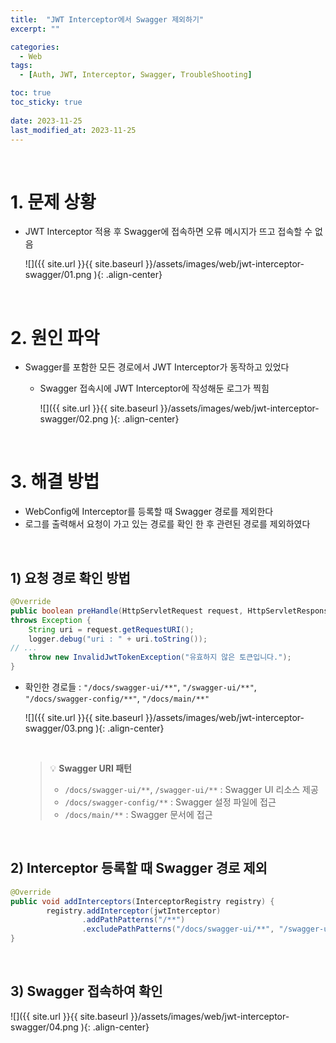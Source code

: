 ```yaml
---
title:  "JWT Interceptor에서 Swagger 제외하기"
excerpt: ""

categories:
  - Web
tags:
  - [Auth, JWT, Interceptor, Swagger, TroubleShooting]

toc: true
toc_sticky: true
 
date: 2023-11-25
last_modified_at: 2023-11-25
---
```


<br>

# **1. 문제 상황**

- JWT Interceptor 적용 후 Swagger에 접속하면 오류 메시지가 뜨고 접속할 수 없음
    
    ![]({{ site.url }}{{ site.baseurl }}/assets/images/web/jwt-interceptor-swagger/01.png ){: .align-center}
    
<br>

# **2. 원인 파악**

- Swagger를 포함한 모든 경로에서 JWT Interceptor가 동작하고 있었다
    - Swagger 접속시에 JWT Interceptor에 작성해둔 로그가 찍힘
        
        ![]({{ site.url }}{{ site.baseurl }}/assets/images/web/jwt-interceptor-swagger/02.png ){: .align-center}
        
<br>

# **3. 해결 방법**

- WebConfig에 Interceptor를 등록할 때 Swagger 경로를 제외한다
- 로그를 출력해서 요청이 가고 있는 경로를 확인 한 후 관련된 경로를 제외하였다

<br>

## **1) 요청 경로 확인 방법**

```java
@Override
public boolean preHandle(HttpServletRequest request, HttpServletResponse reponse, Object handler) 
throws Exception {
    String uri = request.getRequestURI();
    logger.debug("uri : " + uri.toString());
// ...
    throw new InvalidJwtTokenException("유효하지 않은 토큰입니다.");
}
```

- 확인한 경로들 : `"/docs/swagger-ui/**"`, `"/swagger-ui/**"`, `"/docs/swagger-config/**"`, `"/docs/main/**"`
    
    ![]({{ site.url }}{{ site.baseurl }}/assets/images/web/jwt-interceptor-swagger/03.png ){: .align-center}
    
    <br>

    > 💡 **Swagger URI 패턴**
    >
    >- `/docs/swagger-ui/**`,  `/swagger-ui/**` : Swagger UI 리소스 제공
    >- `/docs/swagger-config/**` : Swagger 설정 파일에 접근
    >- `/docs/main/**` : Swagger 문서에 접근

<br>

## **2) Interceptor 등록할 때 Swagger 경로 제외**

```java
@Override
public void addInterceptors(InterceptorRegistry registry) {
		registry.addInterceptor(jwtInterceptor)
				.addPathPatterns("/**")
                .excludePathPatterns("/docs/swagger-ui/**", "/swagger-ui/**", "/docs/swagger-config/**", "/docs/main/**");
}
```

<br>

## **3) Swagger 접속하여 확인**

![]({{ site.url }}{{ site.baseurl }}/assets/images/web/jwt-interceptor-swagger/04.png ){: .align-center}

<br>